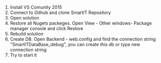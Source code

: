 1. Install VS Comunity 2015
2. Connect to Github and clone SmartIT Repository
3. Open solution
4. Restore all Nugets packeges. Open View - Other windows- Package manager console and click Restore
5. Rebuild solution
6. Create DB. Open Backend - web.config and find the connection string "SmartITDataBase_debug", you can create this db or type new connection string
7. Try to start it
